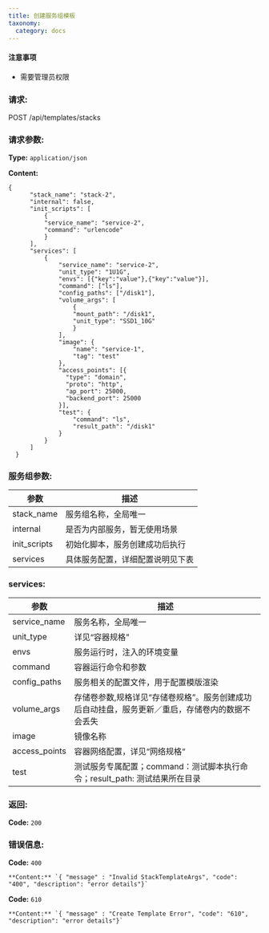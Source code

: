 ```yaml
---
title: 创建服务组模板
taxonomy:
  category: docs
---
```


#### 注意事项
- 需要管理员权限

### **请求:**

  POST /api/templates/stacks


### **请求参数:**

**Type:** `application/json`

**Content:**

```
{
      "stack_name": "stack-2",
      "internal": false,
      "init_scripts": [
          {
          "service_name": "service-2",
          "command": "urlencode"
          }
      ],
      "services": [
          {
              "service_name": "service-2",
              "unit_type": "1U1G",
              "envs": [{"key":"value"},{"key":"value"}],
              "command": ["ls"],
              "config_paths": ["/disk1"],
              "volume_args": [
                  {
                  "mount_path": "/disk1",
                  "unit_type": "SSD1_10G"
                  }
              ],
              "image": {
                  "name": "service-1",
                  "tag": "test"
              },
              "access_points": [{
                "type": "domain",
                "proto": "http",
                "ap_port": 25000,
                "backend_port": 25000
              }],
              "test": {
                  "command": "ls",
                  "result_path": "/disk1"
              }
          }
      ]
  }
```
### **服务组参数:**
|参数|描述|
|---|---|
|stack_name|服务组名称，全局唯一|
|internal|是否为内部服务，暂无使用场景|
|init_scripts|初始化脚本，服务创建成功后执行|
|services|具体服务配置，详细配置说明见下表|


### **services:**
|参数|描述|
|---|---|
|service_name|服务名称，全局唯一|
|unit_type   |详见“容器规格”   |
|envs        |服务运行时，注入的环境变量|
|command     |容器运行命令和参数|
|config_paths|服务相关的配置文件，用于配置模版渲染|
|volume_args |存储卷参数,规格详见“存储卷规格”。服务创建成功后自动挂盘，服务更新／重启，存储卷内的数据不会丢失|
|image       |镜像名称|
|access_points|容器网络配置，详见“网络规格“|
|test        |测试服务专属配置；command：测试脚本执行命令；result_path: 测试结果所在目录|




### **返回:**

**Code:** `200`

### **错误信息:**

**Code:** `400`

```
**Content:** `{ "message" : "Invalid StackTemplateArgs", "code": "400", "description": "error details"}`
```

**Code:** `610`

```
**Content:** `{ "message" : "Create Template Error", "code": "610", "description": "error details"}`
```
